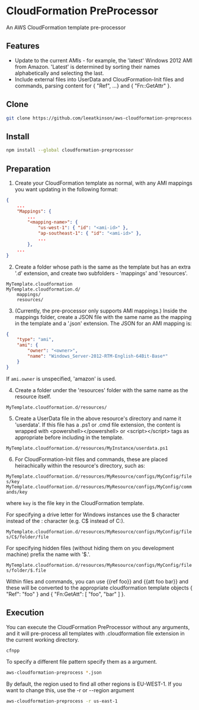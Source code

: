 CloudFormation PreProcessor
===========================

An AWS CloudFormation template pre-processor

Features
--------
* Update to the current AMIs - for example, the 'latest' Windows 2012 AMI from Amazon. 'Latest' is determined by sorting their names alphabetically and selecting the last.
* Include external files into UserData and CloudFormation-Init files and commands, parsing content for { "Ref", ...} and { "Fn::GetAttr" }.

Clone
-----
```bash
git clone https://github.com/leeatkinson/aws-cloudformation-preprocess.git
```

Install
-------
```bash
npm install --global cloudformation-preprocessor
```

Preparation
-----------

1) Create your CloudFormation template as normal, with any AMI mappings you want updating in the following format:

```json
{
    ...
    "Mappings": {
        ...
        "<mapping-name>": {
            "us-west-1": { "id": "<ami-id>" },
            "ap-southeast-1": { "id": "<ami-id>" },
            ...
        },
    ...
}
```

2) Create a folder whose path is the same as the template but has an extra '.d' extension, and create two subfolders - 'mappings' and 'resources'. 

```
MyTemplate.cloudformation
MyTemplate.cloudformation.d/
    mappings/
    resources/
```
3) (Currently, the pre-processor only supports AMI mappings.) Inside the mappings folder, create a JSON file with the same name as the mapping in the template and a '.json' extension. The JSON for an AMI mapping is:

```json
{
    "type": "ami",
    "ami": {
        "owner": "<owner>",
        "name": "Windows_Server-2012-RTM-English-64Bit-Base*"
    }
}
```

If `ami.owner` is unspecified, 'amazon' is used.

4) Create a folder under the 'resources' folder with the same name as the resource itself.

`MyTemplate.cloudformation.d/resources/`

5) Create a UserData file in the above resource's directory and name it 'userdata'. If this file has a .ps1 or .cmd file extension, the content is wrapped with &lt;powershell&gt;&lt;/powershell&gt; or &lt;script&gt;&lt;/script&gt; tags as appropriate before including in the template.

`MyTemplate.cloudformation.d/resources/MyInstance/userdata.ps1`

6) For CloudFormation-Init files and commands, these are placed heirachically within the resource's directory, such as:

`MyTemplate.cloudformation.d/resources/MyResource/configs/MyConfig/files/key`
`MyTemplate.cloudformation.d/resources/MyResource/configs/MyConfig/commands/key`

where `key` is the file key in the CloudFormation template.

For specifying a drive letter for Windows instances use the $ character instead of the : character (e.g. C$ instead of C:).

`MyTemplate.cloudformation.d/resources/MyResource/configs/MyConfig/files/C$/folder/file`

For specifying hidden files (without hiding them on you development machine) prefix the name with '$.'.

`MyTemplate.cloudformation.d/resources/MyResource/configs/MyConfig/files/folder/$.file`

Within files and commands, you can use {{ref foo}} and {{att foo bar}} and these will be converted to the appropriate cloudformation template objects { "Ref": "foo" } and { "Fn:GetAtt": [ "foo", "bar" ] }.

Execution
---------

You can execute the CloudFormation PreProcessor without any arguments, and it will pre-process all templates with .cloudformation file extension in the current working directory.

```bash
cfnpp
```

To specify a different file pattern specify them as a argument.

```bash
aws-cloudformation-preprocess *.json
```

By default, the region used to find all other regions is EU-WEST-1. If you want to change this, use the -r or --region argument

```bash
aws-cloudformation-preprocess -r us-east-1
```
